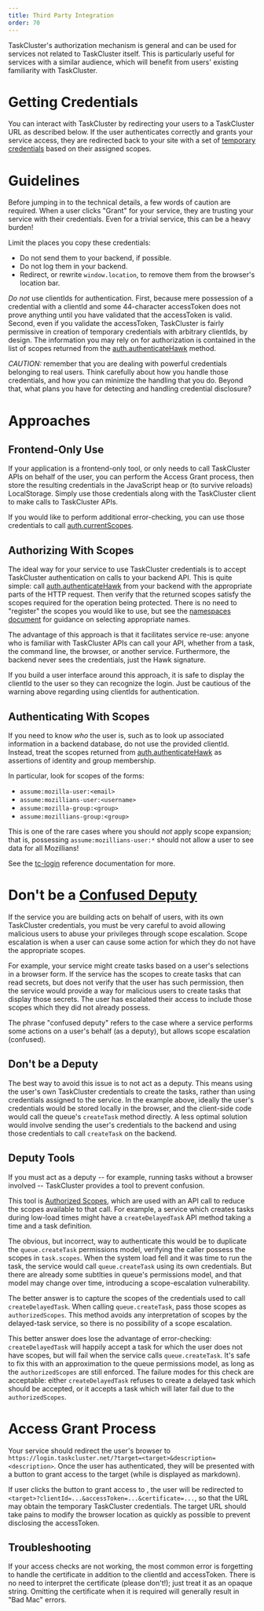 ```yaml
---
title: Third Party Integration
order: 70
---
```


TaskCluster's authorization mechanism is general and can be used for services not related to TaskCluster itself.
This is particularly useful for services with a similar audience, which will benefit from users' existing familiarity with TaskCluster.

# Getting Credentials

You can interact with TaskCluster by redirecting your users to a TaskCluster URL as described below.
If the user authenticates correctly and grants your service access, they are redirected back to your site with a set of [temporary credentials](temporary-credentials) based on their assigned scopes.

# Guidelines

Before jumping in to the technical details, a few words of caution are required.
When a user clicks "Grant" for your service, they are trusting your service with their credentials.
Even for a trivial service, this can be a heavy burden!

Limit the places you copy these credentials:

 * Do not send them to your backend, if possible.
 * Do not log them in your backend.
 * Redirect, or rewrite `window.location`, to remove them from the browser's location bar.

*Do not* use clientIds for authentication.
First, because mere possession of a credential with a clientId and some 44-character accessToken does not prove anything until you have validated that the accessToken is valid.
Second, even if you validate the accessToken, TaskCluster is fairly permissive in creation of temporary credentials with arbitrary clientIds, by design.
The information you may rely on for authorization is contained in the list of scopes returned from the [auth.authenticateHawk](/reference/platform/auth/reference/api-docs#authenticateHawk) method.

*CAUTION:* remember that you are dealing with powerful credentials belonging to real users.
Think carefully about how you handle those credentials, and how you can minimize the handling that you do.
Beyond that, what plans you have for detecting and handling credential disclosure?

# Approaches

## Frontend-Only Use

If your application is a frontend-only tool, or only needs to call TaskCluster APIs on behalf of the user, you can perform the Access Grant process, then store the resulting credentials in the JavaScript heap or (to survive reloads) LocalStorage.
Simply use those credentials along with the TaskCluster client to make calls to TaskCluster APIs.

If you would like to perform additional error-checking, you can use those credentials to call [auth.currentScopes](/reference/platform/auth/reference/api-docs#currentScopes).

## Authorizing With Scopes

The ideal way for your service to use TaskCluster credentials is to accept TaskCluster authentication on calls to your backend API.
This is quite simple: call [auth.authenticateHawk](/reference/platform/auth/reference/api-docs#authenticateHawk) from your backend with the appropriate parts of the HTTP request.
Then verify that the returned scopes satisfy the scopes required for the operation being protected.
There is no need to "register" the scopes you would like to use, but see the [namespaces document](/manual/devel/namespaces) for guidance on selecting appropriate names.

The advantage of this approach is that it facilitates service re-use: anyone who is familiar with TaskCluster APIs can call your API, whether from a task, the command line, the browser, or another service.
Furthermore, the backend never sees the credentials, just the Hawk signature.

If you build a user interface around this approach, it is safe to display the clientId to the user so they can recognize the login.
Just be cautious of the warning above regarding using clientIds for authentication.

## Authenticating With Scopes

If you need to know *who* the user is, such as to look up associated information in a backend database, do not use the provided clientId.
Instead, treat the scopes returned from [auth.authenticateHawk](/reference/platform/auth/reference/api-docs#authenticateHawk) as assertions of identity and group membership.

In particular, look for scopes of the forms:

 * `assume:mozilla-user:<email>`
 * `assume:mozillians-user:<username>`
 * `assume:mozilla-group:<group>`
 * `assume:mozillians-group:<group>`

This is one of the rare cases where you should *not* apply scope expansion; that is, possessing `assume:mozillians-user:*` should not allow a user to see data for all Mozillians!

See the [tc-login](/reference/core/login) reference documentation for more.

# Don't be a [Confused Deputy](https://en.wikipedia.org/wiki/Confused_deputy_problem)

If the service you are building acts on behalf of users, with its own TaskCluster credentials, you must be very careful to avoid allowing malicious users to abuse your privileges through scope escalation.
Scope escalation is when a user can cause some action for which they do not have the appropriate scopes.

For example, your service might create tasks based on a user's selections in a browser form.
If the service has the scopes to create tasks that can read secrets, but does not verify that the user has such permission, then the service would provide a way for malicious users to create tasks that display those secrets.
The user has escalated their access to include those scopes which they did not already possess.

The phrase "confused deputy" refers to the case where a service performs some actions on a user's behalf (as a deputy), but allows scope escalation (confused).

## Don't be a Deputy

The best way to avoid this issue is to not act as a deputy.
This means using the user's own TaskCluster credentials to create the tasks, rather than using credentials assigned to the service.
In the example above, ideally the user's credentials would be stored locally in the browser, and the client-side code would call the queue's `createTask` method directly.
A less optimal solution would involve sending the user's credentials to the backend and using those credentials to call `createTask` on the backend.

## Deputy Tools

If you must act as a deputy -- for example, running tasks without a browser involved -- TaskCluster provides a tool to prevent confusion.

This tool is [Authorized Scopes](authorized-scopes), which are used with an API call to reduce the scopes available to that call.
For example, a service which creates tasks during low-load times might have a `createDelayedTask` API method taking a time and a task definition.

The obvious, but incorrect, way to authenticate this would be to duplicate the `queue.createTask` permissions model, verifying the caller possess the scopes in `task.scopes`.
When the system load fell and it was time to run the task, the service would call `queue.createTask` using its own credentials.
But there are already some subtlties in queue's permissions model, and that model may change over time, introducing a scope-escalation vulnerability.

The better answer is to capture the scopes of the credentials used to call `createDelayedTask`.
When calling `queue.createTask`, pass those scopes as `authorizedScopes`.
This method avoids any interpretation of scopes by the delayed-task service, so there is no possibility of a scope escalation.

This better answer does lose the advantage of error-checking: `createDelayedTask` will happily accept a task for which the user does not have scopes, but will fail when the service calls `queue.createTask`.
It's safe to fix this with an approximation to the queue permissions model, as long as the `authorizedScopes` are still enforced.
The failure modes for this check are acceptable: either `createDelayedTask` refuses to create a delayed task which should be accepted, or it accepts a task which will later fail due to the `authorizedScopes`.

# Access Grant Process

Your service should redirect the user's browser to `https://login.taskcluster.net/?target=<target>&description=<description>`. Once the user has authenticated, they will be presented with a button to grant access to the target <target> (while <decription> is displayed as markdown).

If user clicks the button to grant access to <target>, the user will be redirected to `<target>?clientId=...&accessToken=...&certificate=...`, so that the <target> URL may obtain the temporary TaskCluster credentials.
The target URL should take pains to modify the browser location as quickly as possible to prevent disclosing the accessToken.

## Troubleshooting

If your access checks are not working, the most common error is forgetting to handle the certificate in addition to the clientId and accessToken.
There is no need to interpret the certificate (please don't!); just treat it as an opaque string.
Omitting the certificate when it is required will generally result in "Bad Mac" errors.
